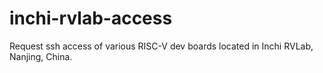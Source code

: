 # inchi-rvlab-access
Request ssh access of various RISC-V dev boards located in Inchi RVLab, Nanjing, China.
